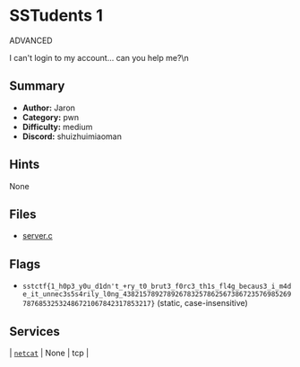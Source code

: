# SSTudents 1
ADVANCED  
  
I can't login to my account... can you help me?\n


## Summary
- **Author:** Jaron
- **Category:** pwn
- **Difficulty:** medium
- **Discord:** shuizhuimiaoman

## Hints
None

## Files
- [server.c](<dist/server.c>)

## Flags
- `sstctf{1_h0p3_y0u_d1dn't_+ry_t0_brut3_f0rc3_th1s_fl4g_becaus3_i_m4de_it_unnec3s5s4rily_l0ng_43821578927892678325786256738672357698526978768532532486721067842317853217}` (static, case-insensitive)

## Services
| [`netcat`](<service/src>) | None | tcp |
